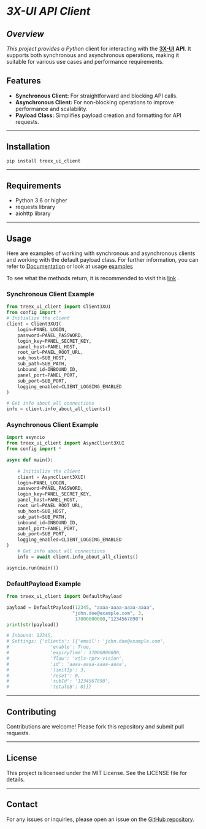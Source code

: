# *3X-UI API Client*

## *Overview*

*This project provides a Python* client for interacting with the **[3X-UI](https://github.com/MHSanaei/3x-ui) API**.
It supports both synchronous and asynchronous operations,
making it suitable for various use cases and performance requirements.

## Features

- **Synchronous Client:** For straightforward and blocking API calls.
- **Asynchronous Client:** For non-blocking operations to improve performance and scalability.
- **Payload Class:** Simplifies payload creation and formatting for API requests.

---

## Installation

```bash
pip install treex_ui_client
```

---
## Requirements

- Python 3.6 or higher
- requests library
- aiohttp library 
---

## Usage

Here are examples of working with synchronous and asynchronous clients and working with the default payload class.
For further information, you can refer to [Documentation](https://github.com/wert-rar/ThreeX-Python-Client/blob/master/treex_ui_client/docs/Documentation.md) or look at usage [examples](https://github.com/wert-rar/ThreeX-Python-Client/tree/master/treex_ui_client/examples)

To see what the methods return, it is recommended to visit this [link](https://www.postman.com/hsanaei/3x-ui/collection/q1l5l0u/3x-ui) .

### Synchronous Client Example

```python
from treex_ui_client import Client3XUI
from config import *
# Initialize the client
client = Client3XUI(
    login=PANEL_LOGIN,
    password=PANEL_PASSWORD,
    login_key=PANEL_SECRET_KEY,
    panel_host=PANEL_HOST,
    root_url=PANEL_ROOT_URL,
    sub_host=SUB_HOST,
    sub_path=SUB_PATH,
    inbound_id=INBOUND_ID,
    panel_port=PANEL_PORT,
    sub_port=SUB_PORT,
    logging_enabled=CLIENT_LOGGING_ENABLED
)

# Get info about all connections
info = client.info_about_all_clients()   
```

### Asynchronous Client Example

```python
import asyncio
from treex_ui_client import AsyncClient3XUI
from config import *

async def main():
   
    # Initialize the client
    client = AsyncClient3XUI(
    login=PANEL_LOGIN,
    password=PANEL_PASSWORD,
    login_key=PANEL_SECRET_KEY,
    panel_host=PANEL_HOST,
    root_url=PANEL_ROOT_URL,
    sub_host=SUB_HOST,
    sub_path=SUB_PATH,
    inbound_id=INBOUND_ID,
    panel_port=PANEL_PORT,
    sub_port=SUB_PORT,
    logging_enabled=CLIENT_LOGGING_ENABLED
)
    # Get info about all connections
    info = await client.info_about_all_clients()

asyncio.run(main())
```

### DefaultPayload Example

```python
from treex_ui_client import DefaultPayload

payload = DefaultPayload(12345, "aaaa-aaaa-aaaa-aaaa",
                        "john.doe@example.com", 3,
                         17000000000,"1234567890")
print(str(payload))

# Inbound: 12345,
# Settings: {'clients': [{'email': 'john.doe@example.com',
#               'enable': True,
#               'expiryTime': 17000000000,
#               'flow': 'xtls-rprx-vision',
#               'id': 'aaaa-aaaa-aaaa-aaaa',
#               'limitIp': 3,
#               'reset': 0,
#               'subId': '1234567890',
#               'totalGB': 0}]}


```
---



## Contributing

Contributions are welcome! Please fork this repository and submit pull requests.

---

## License

This project is licensed under the MIT License. See the LICENSE file for details.

---

## Contact

For any issues or inquiries, please open an issue on the [GitHub repository](https://github.com/wert-rar/ThreeX-Python-Client.git).

